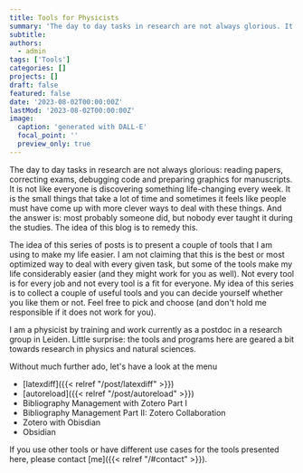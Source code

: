 ```yaml
---
title: Tools for Physicists
summary: 'The day to day tasks in research are not always glorious. It is not like everyone is discovering something life-changing every week. This series of blog posts presents a couple of tools that might make your life a bit easier.'
subtitle: 
authors:
  - admin
tags: ['Tools']
categories: []
projects: []
draft: false
featured: false
date: '2023-08-02T00:00:00Z'
lastMod: '2023-08-02T00:00:00Z'
image: 
  caption: 'generated with DALL-E'
  focal_point: ''
  preview_only: true
---  
```


The day to day tasks in research are not always glorious: reading papers, correcting exams, debugging code and preparing graphics for manuscripts. It is not like everyone is discovering something life-changing every week.
It is the small things that take a lot of time and sometimes it feels like people must have come up with more clever ways to deal with these things. And the answer is: most probably someone did, but nobody ever taught it during the studies. The idea of this blog is to remedy this.

The idea of this series of posts is to present a couple of tools that I am using to make my life easier. I am not claiming that this is the best or most optimized way to deal with every given task, but some of the tools make my life considerably easier (and they might work for you as well).
Not every tool is for every job and not every tool is a fit for everyone. My idea of this series is to collect a couple of useful tools and you can decide yourself whether you like them or not. Feel free to pick and choose (and don't hold me responsible if it does not work for you).

I am a physicist by training and work currently as a postdoc in a research group in Leiden. Little surprise: the tools and programs here are geared a bit towards research in physics and natural sciences.

Without much further ado, let's have a look at the menu
- [latexdiff]({{< relref "/post/latexdiff" >}})
- [autoreload]({{< relref "/post/autoreload" >}})
- Bibliography Management with Zotero Part I
- Bibliography Management Part II: Zotero Collaboration
- Zotero with Obisdian
- Obsidian

If you use other tools or have different use cases for the tools presented here, please contact [me]({{< relref "/#contact" >}}).